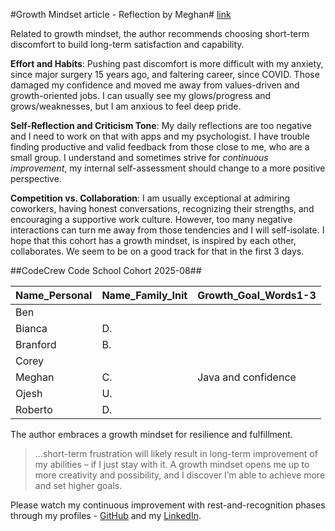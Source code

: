 #Growth Mindset article - Reflection by Meghan# [link](https://www.atlassian.com/blog/inside-atlassian/growth-mindset)

Related to growth mindset, the author recommends choosing short-term discomfort to build long-term satisfaction and capability.

**Effort and Habits**: Pushing past discomfort is more difficult with my anxiety, since major surgery 15 years ago, and faltering career, since COVID. Those damaged my confidence and moved me away from values-driven and growth-oriented jobs. I can usually see my glows/progress and grows/weaknesses, but I am anxious to feel deep pride.

**Self-Reflection and Criticism Tone**: My daily reflections are too negative and I need to work on that with apps and my psychologist. I have trouble finding productive and valid feedback from those close to me, who are a small group. I understand and sometimes strive for *continuous improvement*, my internal self-assessment should change to a more positive perspective.

**Competition vs. Collaboration**: I am usually exceptional at admiring coworkers, having honest conversations, recognizing their strengths, and encouraging a supportive work culture. However, too many negative interactions can turn me away from those tendencies and I will self-isolate. I hope that this cohort has a growth mindset, is inspired by each other, collaborates. We seem to be on a good track for that in the first 3 days.

##CodeCrew Code School Cohort 2025-08##

| **Name_Personal** | **Name_Family_Init** | **Growth_Goal_Words1-3** |
|-------------------|----------------------|--------------------------|
| Ben               |                      |                          |
| Bianca            | D.                   |                          |
| Branford          | B.                   |                          |
| Corey             |                      |                          |
| Meghan            | C.                   | Java and confidence      |
| Ojesh             | U.                   |                          |
| Roberto           | D.                   |                          |

The author embraces a growth mindset for resilience and fulfillment.
> ...short-term frustration will likely result in long-term improvement of my abilities – if I just stay with it. A growth mindset opens me up to more creativity and possibility, and I discover I’m able to achieve more and set higher goals.

Please watch my continuous improvement with rest-and-recognition phases through my profiles - [GitHub](https://github.com/MegaMoonBear) and my [LinkedIn](https://www.linkedin.com/in/meghan-carr-144b369/).
